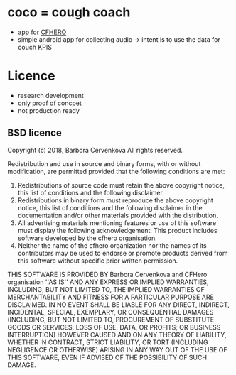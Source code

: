 # coco = cough coach
- app for [CFHERO](http://cfhero.org/)
- simple android app for collecting audio -> intent is to use the data for couch KPIS

# Licence

- research development
- only proof of concpet
- not production ready

## BSD licence

Copyright (c) 2018, Barbora Cervenkova
All rights reserved.

Redistribution and use in source and binary forms, with or without
modification, are permitted provided that the following conditions are met:
1. Redistributions of source code must retain the above copyright
   notice, this list of conditions and the following disclaimer.
2. Redistributions in binary form must reproduce the above copyright
   notice, this list of conditions and the following disclaimer in the
   documentation and/or other materials provided with the distribution.
3. All advertising materials mentioning features or use of this software
   must display the following acknowledgement:
   This product includes software developed by the cfhero organisation.
4. Neither the name of the cfhero organization nor the
   names of its contributors may be used to endorse or promote products
   derived from this software without specific prior written permission.

THIS SOFTWARE IS PROVIDED BY Barbora Cervenkova and CFHero organisation ''AS IS'' AND ANY
EXPRESS OR IMPLIED WARRANTIES, INCLUDING, BUT NOT LIMITED TO, THE IMPLIED
WARRANTIES OF MERCHANTABILITY AND FITNESS FOR A PARTICULAR PURPOSE ARE
DISCLAIMED. IN NO EVENT SHALL <COPYRIGHT HOLDER> BE LIABLE FOR ANY
DIRECT, INDIRECT, INCIDENTAL, SPECIAL, EXEMPLARY, OR CONSEQUENTIAL DAMAGES
(INCLUDING, BUT NOT LIMITED TO, PROCUREMENT OF SUBSTITUTE GOODS OR SERVICES;
LOSS OF USE, DATA, OR PROFITS; OR BUSINESS INTERRUPTION) HOWEVER CAUSED AND
ON ANY THEORY OF LIABILITY, WHETHER IN CONTRACT, STRICT LIABILITY, OR TORT
(INCLUDING NEGLIGENCE OR OTHERWISE) ARISING IN ANY WAY OUT OF THE USE OF THIS
SOFTWARE, EVEN IF ADVISED OF THE POSSIBILITY OF SUCH DAMAGE.
